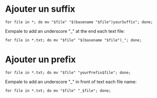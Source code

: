 # Ajouter un suffix
```
for file in *; do mv "$file" "$(basename "$file")yourSuffix"; done;
```
Exmpale to add an underscore "_" at the end each text file:
```
for file in *.txt; do mv "$file" "$(basename "$file")_"; done;
```
# Ajouter un prefix
```
for file in *.txt; do mv "$file" "yourPrefix$file"; done;
```
Exmpale to add an underscore "_" in front of text each file name:
```
for file in *.txt; do mv "$file" "_$file"; done;
```
